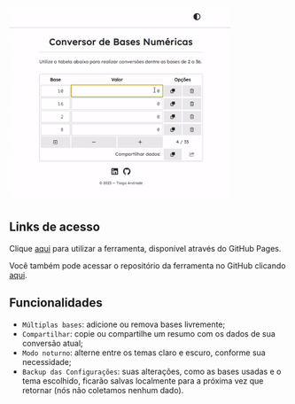 <img src="https://raw.githubusercontent.com/andrade-tiago/conversor-bases-numericas/main/img/demo_1.gif" width="400" />

## Links de acesso

Clique [aqui](https://andrade-tiago.github.io/conversor-bases-numericas/) para utilizar a ferramenta, disponível através do GitHub Pages.

Você também pode acessar o repositório da ferramenta no GitHub clicando [aqui](https://github.com/andrade-tiago/conversor-bases-numericas).

## Funcionalidades

- `Múltiplas bases`: adicione ou remova bases livremente;
- `Compartilhar`: copie ou compartilhe um resumo com os dados de sua conversão atual;
- `Modo noturno`: alterne entre os temas claro e escuro, conforme sua necessidade;
- `Backup das Configurações`: suas alterações, como as bases usadas e o tema escolhido, ficarão salvas localmente para a próxima vez que retornar (nós não coletamos nenhum dado).
